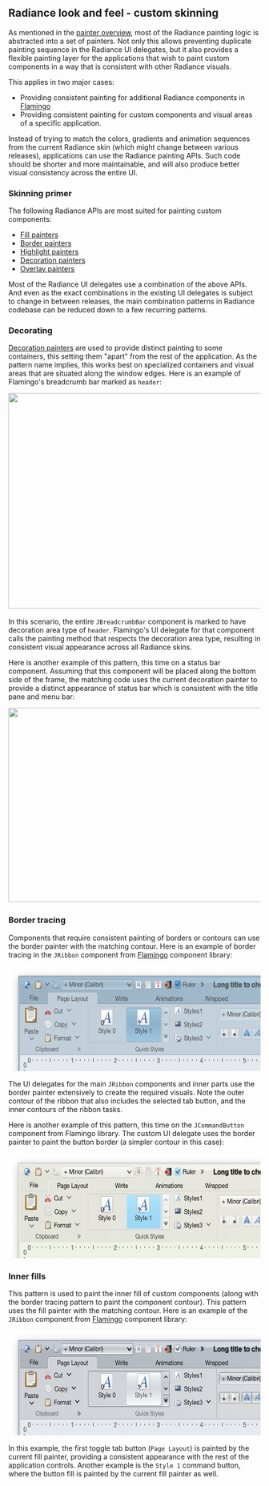 ## Radiance look and feel - custom skinning

As mentioned in the [painter overview](overview.md), most of the Radiance painting logic is abstracted into a set of painters. Not only this allows preventing duplicate painting sequence in the Radiance UI delegates, but it also provides a flexible painting layer for the applications that wish to paint custom components in a way that is consistent with other Radiance visuals.

This applies in two major cases:

* Providing consistent painting for additional Radiance components in [Flamingo](../../components/overview.md)
* Providing consistent painting for custom components and visual areas of a specific application.

Instead of trying to match the colors, gradients and animation sequences from the current Radiance skin (which might change between various releases), applications can use the Radiance painting APIs. Such code should be shorter and more maintainable, and will also produce better visual consistency across the entire UI.

### Skinning primer

The following Radiance APIs are most suited for painting custom components:

* [Fill painters](fill.md)
* [Border painters](border.md)
* [Highlight painters](highlight.md)
* [Decoration painters](decoration.md)
* [Overlay painters](overlay.md)

Most of the Radiance UI delegates use a combination of the above APIs. And even as the exact combinations in the existing UI delegates is subject to change in between releases, the main combination patterns in Radiance codebase can be reduced down to a few recurring patterns.

### Decorating

[Decoration painters](decoration.md) are used to provide distinct painting to some containers, this setting them "apart" from the rest of the application. As the pattern name implies, this works best on specialized containers and visual areas that are situated along the window edges. Here is an example of Flamingo's breadcrumb bar marked as `header`:

<img src="https://raw.githubusercontent.com/kirill-grouchnikov/radiance/sunshine/docs/images/theming/painters/header.png" width="596" height="431"/>

In this scenario, the entire `JBreadcrumbBar` component is marked to have decoration area type of `header`. Flamingo's UI delegate for that component calls the painting method that respects the decoration area type, resulting in consistent visual appearance across all Radiance skins.

Here is another example of this pattern, this time on a status bar component. Assuming that this component will be placed along the bottom side of the frame, the matching code uses the current decoration painter to provide a distinct appearance of status bar which is consistent with the title pane and menu bar:

<img src="https://raw.githubusercontent.com/kirill-grouchnikov/radiance/sunshine/docs/images/theming/painters/footer.png" width="628" height="388"/>

### Border tracing

Components that require consistent painting of borders or contours can use the border painter with the matching contour. Here is an example of border tracing in the `JRibbon` component from [Flamingo](../../components/overview.md) component library:

<img src="https://raw.githubusercontent.com/kirill-grouchnikov/radiance/sunshine/docs/images/theming/painters/jribbon.png" width="600" height="210"/>

The UI delegates for the main `JRibbon` components and inner parts use the border painter extensively to create the required visuals. Note the outer contour of the ribbon that also includes the selected tab button, and the inner contours of the ribbon tasks.

Here is another example of this pattern, this time on the `JCommandButton` component from Flamingo library. The custom UI delegate uses the border painter to paint the button border (a simpler contour in this case):

<img src="https://raw.githubusercontent.com/kirill-grouchnikov/radiance/sunshine/docs/images/theming/painters/jcommandbutton.png" width="600" height="210"/>

### Inner fills

This pattern is used to paint the inner fill of custom components (along with the border tracing pattern to paint the component contour). This pattern uses the fill painter with the matching contour. Here is an example of the `JRibbon` component from [Flamingo](../../components/overview.md) component library:

<img src="https://raw.githubusercontent.com/kirill-grouchnikov/radiance/sunshine/docs/images/theming/painters/jtoggletabbutton.png" width="600" height="210"/>

In this example, the first toggle tab button (`Page Layout`) is painted by the current fill painter, providing a consistent appearance with the rest of the application controls. Another example is the `Style 1` command button, where the button fill is painted by the current fill painter as well.
